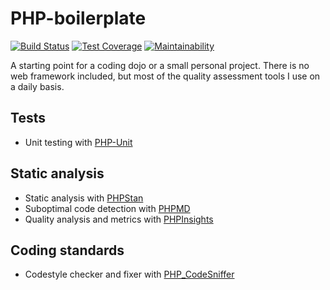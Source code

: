 # PHP-boilerplate

[![Build Status](https://travis-ci.org/vdebes/php-boilerplate.svg?branch=master)](https://travis-ci.org/vdebes/php-boilerplate)
[![Test Coverage](https://api.codeclimate.com/v1/badges/d3212371239a59fae1e4/test_coverage)](https://codeclimate.com/github/vdebes/php-boilerplate/test_coverage)
[![Maintainability](https://api.codeclimate.com/v1/badges/d3212371239a59fae1e4/maintainability)](https://codeclimate.com/github/vdebes/php-boilerplate/maintainability)  

A starting point for a coding dojo or a small personal project. There is no web framework included, but most of the 
quality assessment tools I use on a daily basis.

## Tests
* Unit testing with [PHP-Unit](https://github.com/sebastianbergmann/phpunit)
## Static analysis
* Static analysis with [PHPStan](https://github.com/phpstan/phpstan)
* Suboptimal code detection with [PHPMD](https://github.com/phpmd/phpmd)
* Quality analysis and metrics with [PHPInsights]()
## Coding standards
* Codestyle checker and fixer with [PHP_CodeSniffer](https://github.com/squizlabs/PHP_CodeSniffer)
